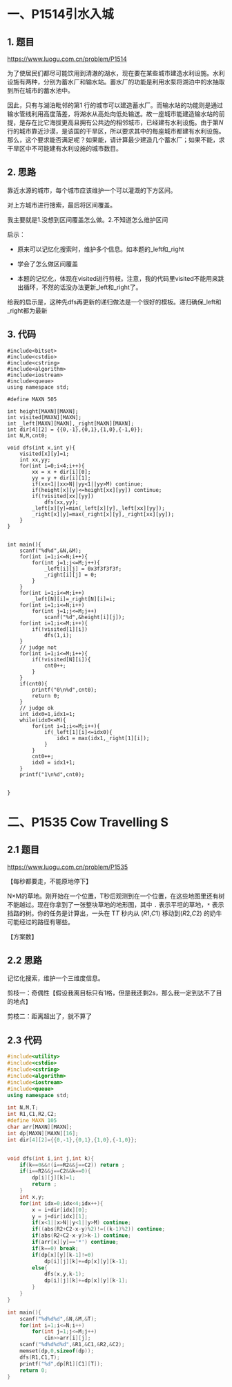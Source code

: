 # 一、P1514引水入城
## 1. 题目
https://www.luogu.com.cn/problem/P1514

为了使居民们都尽可能饮用到清澈的湖水，现在要在某些城市建造水利设施。水利设施有两种，分别为蓄水厂和输水站。蓄水厂的功能是利用水泵将湖泊中的水抽取到所在城市的蓄水池中。

因此，只有与湖泊毗邻的第1 行的城市可以建造蓄水厂。而输水站的功能则是通过输水管线利用高度落差，将湖水从高处向低处输送。故一座城市能建造输水站的前提，是存在比它海拔更高且拥有公共边的相邻城市，已经建有水利设施。由于第*N* 行的城市靠近沙漠，是该国的干旱区，所以要求其中的每座城市都建有水利设施。那么，这个要求能否满足呢？如果能，请计算最少建造几个蓄水厂；如果不能，求干旱区中不可能建有水利设施的城市数目。

## 2. 思路

靠近水源的城市，每个城市应该维护一个可以灌溉的下方区间。

对上方城市进行搜索，最后将区间覆盖。

我主要就是1.没想到区间覆盖怎么做。2.不知道怎么维护区间

启示：

* 原来可以记忆化搜索时，维护多个信息。如本题的_left和_right 

* 学会了怎么做区间覆盖

* 本题的记忆化，体现在visited进行剪枝。注意，我的代码里visited不能用来跳出循环，不然的话没办法更新_left和_right了。 

给我的启示是，这种先dfs再更新的递归做法是一个很好的模板。递归确保_left和\_right都为最新

## 3. 代码

```
#include<bitset>
#include<cstdio>
#include<cstring>
#include<algorithm>
#include<iostream>
#include<queue>
using namespace std;

#define MAXN 505

int height[MAXN][MAXN];
int visited[MAXN][MAXN];
int _left[MAXN][MAXN],_right[MAXN][MAXN];
int dir[4][2] = {{0,-1},{0,1},{1,0},{-1,0}};
int N,M,cnt0;

void dfs(int x,int y){
    visited[x][y]=1;
    int xx,yy;
    for(int i=0;i<4;i++){
        xx = x + dir[i][0];
        yy = y + dir[i][1];
        if(xx<1||xx>N||yy<1||yy>M) continue;
        if(height[x][y]<=height[xx][yy]) continue;
        if(!visited[xx][yy])
            dfs(xx,yy);
        _left[x][y]=min(_left[x][y],_left[xx][yy]);
        _right[x][y]=max(_right[x][y],_right[xx][yy]);
    }
}


int main(){
    scanf("%d%d",&N,&M);
    for(int i=1;i<=N;i++){
        for(int j=1;j<=M;j++){
            _left[i][j] = 0x3f3f3f3f;
            _right[i][j] = 0;
        }
    }
    for(int i=1;i<=M;i++)
        _left[N][i]=_right[N][i]=i;
    for(int i=1;i<=N;i++)
        for(int j=1;j<=M;j++)
            scanf("%d",&height[i][j]);
    for(int i=1;i<=M;i++){
        if(!visited[1][i])
            dfs(1,i);
    }
    // judge not
    for(int i=1;i<=M;i++){
        if(!visited[N][i]){
            cnt0++;
        }
    } 
    if(cnt0){
        printf("0\n%d",cnt0);
        return 0;
    }
    // judge ok
    int idx0=1,idx1=1;
    while(idx0<=M){
        for(int i=1;i<=M;i++){
            if(_left[1][i]<=idx0){
                idx1 = max(idx1,_right[1][i]);
            }
        }
        cnt0++;
        idx0 = idx1+1;
    }
    printf("1\n%d",cnt0);


}
```

# 二、P1535 Cow Travelling S

## 2.1 题目

https://www.luogu.com.cn/problem/P1535

【每秒都要走，不能原地停下】

N×M的草地。刚开始在一个位置，T秒后观测到在一个位置，在这些地图里还有树不能越过。现在你拿到了一张整块草地的地形图，其中 `.` 表示平坦的草地，`*` 表示挡路的树。你的任务是计算出，一头在 T*T* 秒内从 (*R*1,*C*1) 移动到(*R*2,*C*2) 的奶牛可能经过的路径有哪些。

【方案数】

## 2.2 思路

记忆化搜索，维护一个三维度信息。

剪枝一：奇偶性【假设我离目标只有1格，但是我还剩2s，那么我一定到达不了目的地点】

剪枝二：距离超出了，就不算了

## 2.3 代码

```cpp
#include<utility>
#include<cstdio>
#include<cstring>
#include<algorithm>
#include<iostream>
#include<queue>
using namespace std;

int N,M,T;
int R1,C1,R2,C2;
#define MAXN 105
char arr[MAXN][MAXN];
int dp[MAXN][MAXN][16];
int dir[4][2]={{0,-1},{0,1},{1,0},{-1,0}};


void dfs(int i,int j,int k){
    if(k==0&&!(i==R2&&j==C2)) return ;
    if(i==R2&&j==C2&&k==0){
        dp[i][j][k]=1;
        return ;
    }
    int x,y;
    for(int idx=0;idx<4;idx++){
        x = i+dir[idx][0];
        y = j+dir[idx][1];
        if(x<1||x>N||y<1||y>M) continue;
        if((abs(R2+C2-x-y)%2)!=((k-1)%2)) continue;
        if(abs(R2+C2-x-y)>k-1) continue;
        if(arr[x][y]=='*') continue;
        if(k==0) break;
        if(dp[x][y][k-1]!=0) 
            dp[i][j][k]+=dp[x][y][k-1];
        else{
            dfs(x,y,k-1);
            dp[i][j][k]+=dp[x][y][k-1];
        }
    }
}

int main(){
    scanf("%d%d%d",&N,&M,&T);
    for(int i=1;i<=N;i++)
        for(int j=1;j<=M;j++)
            cin>>arr[i][j];
    scanf("%d%d%d%d",&R1,&C1,&R2,&C2);
    memset(dp,0,sizeof(dp));
    dfs(R1,C1,T);
    printf("%d",dp[R1][C1][T]);
    return 0;
}
```